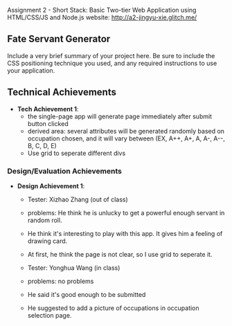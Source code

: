 Assignment 2 - Short Stack: Basic Two-tier Web Application using HTML/CSS/JS and Node.js
website: http://a2-jingyu-xie.glitch.me/

## Fate Servant Generator
Include a very brief summary of your project here. Be sure to include the CSS positioning technique you used, and any required instructions to use your application.

## Technical Achievements
- **Tech Achievement 1**: 
    - the single-page app will generate page immediately after submit button clicked
    - derived area: several attributes will be generated randomly based on occupation chosen, and it will vary between (EX, A++, A+, A, A-, A--, B, C, D, E)
    - Use grid to seperate different divs

### Design/Evaluation Achievements
- **Design Achievement 1**: 
    - Tester: Xizhao Zhang (out of class)
    - problems: He think he is unlucky to get a powerful enough servant in random roll.
    - He think it's interesting to play with this app. It gives him a feeling of drawing card.
    - At first, he think the page is not clear, so I use grid to seperate it. 

    - Tester: Yonghua Wang (in class)
    - problems: no problems
    - He said it's good enough to be submitted
    - He suggested to add a picture of occupations in occupation selection page.